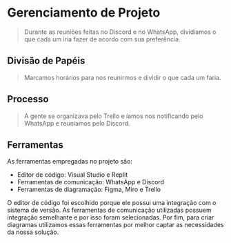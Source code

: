 # Gerenciamento de Projeto

> Durante as reuniões feitas no Discord e no WhatsApp,
> dividiamos o que cada um iria fazer de acordo com sua
> preferência.


## Divisão de Papéis

> Marcamos horários para nos reunirmos e dividir o que cada um faria.


## Processo

> A gente se organizava pelo Trello e íamos nos notificando pelo WhatsApp e reuníamos pelo Discord.


## Ferramentas

As ferramentas empregadas no projeto são:

- Editor de código: Visual Studio e Replit
- Ferramentas de comunicação: WhatsApp e Discord
- Ferramentas de diagramação: Figma, Miro e Trello

O editor de código foi escolhido porque ele possui uma integração com o
sistema de versão. As ferramentas de comunicação utilizadas possuem
integração semelhante e por isso foram selecionadas. Por fim, para criar
diagramas utilizamos essas ferramentas por melhor captar as
necessidades da nossa solução.
